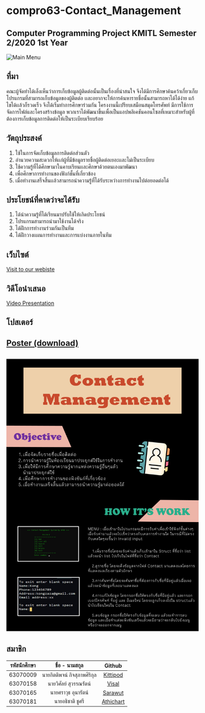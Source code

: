 
# compro63-Contact_Management
Computer Programming Project KMITL Semester 2/2020 1st Year
---
![Main Menu](https://cdn.discordapp.com/attachments/834644991733268511/838344846409596928/unknown.png)
## ที่มา
 คณะผู้จัดทำได้เล็งเห็นว่าการเก็บข้อมูลผู้ติดต่อนั้นเป็นเรื่องที่น่าสนใจ จึงได้มีการศึกษาค้นคว้าเกี่ยวเก็บโปรแกรมที่สามารถเก็บข้อมูลของผู้ติตต่อ
เเละอยากจะให้การค้นหารายชื่อนั้นสามารถหาได้ได้ง่าย แก้ไขได้เเล้วก็รวดเร็ว จึงได้เริ่มทำการศึกษาร่วมกัน โครงงานนี้เปรียบเสมือนสมุดโทรศัพท์ มีการใช้การจัดการไฟล์และโครงสร้างข้อมูล พวกเราได้พัฒนาขึ้นเพื่อเป็นแอปพลิเคชันคอนโซลที่เหมาะสำหรับผู้ที่ต้องการเก็บข้อมูลการติดต่อให้เป็นระเบียบเรียบร้อย
## วัตถุประสงค์
1. ใช้ในการจัดเก็บข้อมูลการติดต่อส่วนตัว
2. อํานวยความสะดวกให้เเก่ผู้ที่มีข้อมูลรายชื่อผู้ติดต่อเยอะเเละไม่เป็นระเบียบ
3. ใช้ความรู้ที่ได้ศึกษามาในคาบเรียนเเละศึกษาด้วยตนเองมาพัฒนา
4. เพื่อศึกษาการทำงานของฟังก์ชั้นที่เกี่ยวข้อง
5. เมื่อทำงานเสร็จสิ้นเเล้วสามารถนําความรู้ที่ได้รับระหว่างการทํางานไปต่อยอดต่อได้
## ประโยชน์ที่คาดว่าจะได้รับ
1. ได้นำความรู้ที่ได้เรียนมาปรับใช้ให้เกิดประโยชน์
2. โปรแกรมสามารถนำมาใช้งานได้จริง
3. ได้ฝึกการทํางานร่วมกันเป็นทีม
4. ได้ฝึกวางเเผนการทํางานและการแบ่งงานภายในทีม
## เว็บไซต์
[Visit to our webiste](https://silly-hugle-2e1591.netlify.app)

## วิดีโอนำเสนอ
[Video Presentation](https://www.youtube.com/watch?v=NDe-3nXUXG4)
## โปสเตอร์
[Poster (download)](https://github.com/63070158/compro63-Contact_Management/blob/main/poster_contact.jpg)
---
![Poster](https://github.com/63070158/compro63-Contact_Management/blob/main/poster_contact.jpg)
---
สมาชิก
---

| รหัสนักศึกษา | ชื่อ - นามสกุล | Github |
| :--------: | :--------: | :---------: |
|   63070009   |   นายกิตติพจน์ กิจสุภาพศิริกุล   |   [Kittipod](https://github.com/kkit2001)   |
|   63070158   |   นายวิศัลย์ สุวรรณรัตน์   |  [Visal](https://github.com/63070158)   |
|   63070165   |   นายศราวุธ อุนารัตน์   |   [Sarawut](https://github.com/Sarawutgame)   |
|   63070181   |   นายอธิชาติ ชูศรี   |   [Athichart](https://github.com/Athichart)   |
